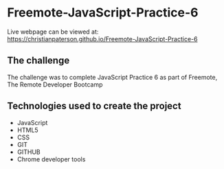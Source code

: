 # Freemote-JavaScript-Practice-6

Live webpage can be viewed at: https://christianpaterson.github.io/Freemote-JavaScript-Practice-6

## The challenge

The challenge was to complete JavaScript Practice 6 as part of Freemote, The Remote Developer Bootcamp

## Technologies used to create the project 

<ul>
<li>JavaScript</li>
<li>HTML5</li>
<li>CSS</li>
<li>GIT</li>
<li>GITHUB</li>
<li>Chrome developer tools</li>
</ul>
